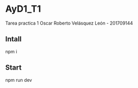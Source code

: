 # AyD1_T1
Tarea practica 1 Oscar Roberto Velásquez León - 201709144

## Intall
npm i

## Start
npm run dev
